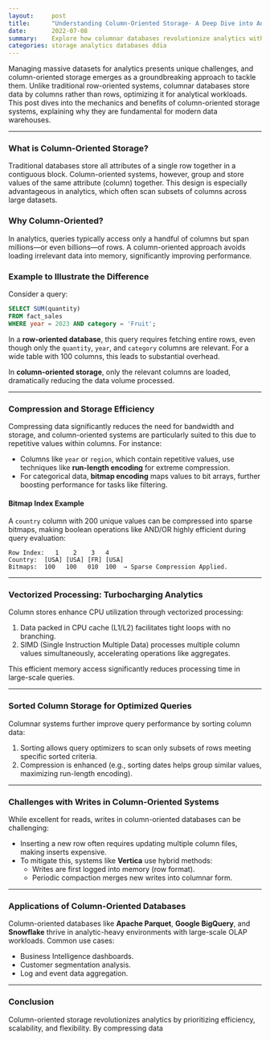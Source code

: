 ```yaml
---
layout:     post    
title:      "Understanding Column-Oriented Storage- A Deep Dive into Analytics Optimization"    
date:       2022-07-08
summary:    Explore how columnar databases revolutionize analytics with efficient storage, compression, vectorized processing, and more.    
categories: storage analytics databases ddia
---
```


Managing massive datasets for analytics presents unique challenges, and column-oriented storage emerges as a groundbreaking approach to tackle them. Unlike traditional row-oriented systems, columnar databases store data by columns rather than rows, optimizing it for analytical workloads. This post dives into the mechanics and benefits of column-oriented storage systems, explaining why they are fundamental for modern data warehouses.
   
---  

### **What is Column-Oriented Storage?**

Traditional databases store all attributes of a single row together in a contiguous block. Column-oriented systems, however, group and store values of the same attribute (column) together. This design is especially advantageous in analytics, which often scan subsets of columns across large datasets.

### **Why Column-Oriented?**

In analytics, queries typically access only a handful of columns but span millions—or even billions—of rows. A column-oriented approach avoids loading irrelevant data into memory, significantly improving performance.

### **Example to Illustrate the Difference**

Consider a query:
```sql  
SELECT SUM(quantity)   
FROM fact_sales   
WHERE year = 2023 AND category = 'Fruit';  
```  

In a **row-oriented database**, this query requires fetching entire rows, even though only the `quantity`, `year`, and `category` columns are relevant. For a wide table with 100 columns, this leads to substantial overhead.

In **column-oriented storage**, only the relevant columns are loaded, dramatically reducing the data volume processed.
   
---  

### **Compression and Storage Efficiency**

Compressing data significantly reduces the need for bandwidth and storage, and column-oriented systems are particularly suited to this due to repetitive values within columns. For instance:

- Columns like `year` or `region`, which contain repetitive values, use techniques like **run-length encoding** for extreme compression.
- For categorical data, **bitmap encoding** maps values to bit arrays, further boosting performance for tasks like filtering.

#### **Bitmap Index Example**
A `country` column with 200 unique values can be compressed into sparse bitmaps, making boolean operations like AND/OR highly efficient during query evaluation:
```plaintext  
Row Index:   1    2    3   4  
Country:  [USA] [USA] [FR] [USA]    
Bitmaps:  100   100   010  100  → Sparse Compression Applied.  
```  
   
---  

### **Vectorized Processing: Turbocharging Analytics**

Column stores enhance CPU utilization through vectorized processing:

1. Data packed in CPU cache (L1/L2) facilitates tight loops with no branching.
2. SIMD (Single Instruction Multiple Data) processes multiple column values simultaneously, accelerating operations like aggregates.

This efficient memory access significantly reduces processing time in large-scale queries.
   
---  

### **Sorted Column Storage for Optimized Queries**

Columnar systems further improve query performance by sorting column data:
1. Sorting allows query optimizers to scan only subsets of rows meeting specific sorted criteria.
2. Compression is enhanced (e.g., sorting dates helps group similar values, maximizing run-length encoding).

---  

### **Challenges with Writes in Column-Oriented Systems**

While excellent for reads, writes in column-oriented databases can be challenging:
- Inserting a new row often requires updating multiple column files, making inserts expensive.
- To mitigate this, systems like **Vertica** use hybrid methods:
    - Writes are first logged into memory (row format).
    - Periodic compaction merges new writes into columnar form.

---  

### **Applications of Column-Oriented Databases**

Column-oriented databases like **Apache Parquet**, **Google BigQuery**, and **Snowflake** thrive in analytic-heavy environments with large-scale OLAP workloads. Common use cases:
- Business Intelligence dashboards.
- Customer segmentation analysis.
- Log and event data aggregation.

---  

### **Conclusion**

Column-oriented storage revolutionizes analytics by prioritizing efficiency, scalability, and flexibility. By compressing data